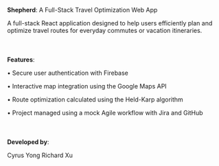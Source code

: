**Shepherd**: A Full-Stack Travel Optimization Web App

A full-stack React application designed to help users efficiently plan and optimize travel routes for everyday commutes or vacation itineraries.
<br><br>
<br><br>
**Features**:

• Secure user authentication with Firebase

• Interactive map integration using the Google Maps API

• Route optimization calculated using the Held-Karp algorithm

• Project managed using a mock Agile workflow with Jira and GitHub
<br><br>
<br><br>
**Developed by**:

Cyrus Yong
Richard Xu